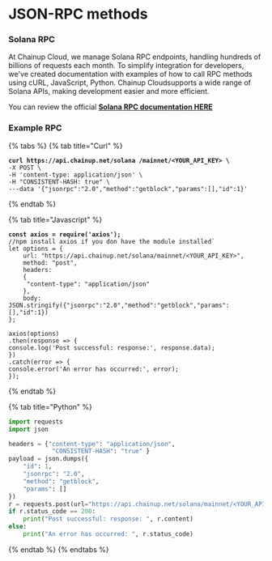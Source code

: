 # JSON-RPC methods

### Solana RPC



At Chainup Cloud, we manage Solana RPC endpoints, handling hundreds of billions of requests each month. To simplify integration for developers, we've created documentation with examples of how to call RPC methods using cURL, JavaScript, Python.  Chainup Cloudsupports a wide range of Solana APIs, making development easier and more efficient.

You can review the official [**Solana RPC documentation HERE**](https://solana.com/docs/rpc)

### Example RPC

{% tabs %}
{% tab title="Curl" %}
<pre><code><strong>curl https://api.chainup.net/solana /mainnet/&#x3C;YOUR_API_KEY> \
</strong>-X POST \
-H 'content-type: application/json' \
-H "CONSISTENT-HASH: true" \
---data '{"jsonrpc":"2.0","method":"getblock","params":[],"id":1}'  
</code></pre>
{% endtab %}

{% tab title="Javascript" %}
<pre class="language-javascript"><code class="lang-javascript"><strong>const axios = require('axios');
</strong>//npm install axios if you don have the module installed`
let options = {
    url: "https://api.chainup.net/solana/mainnet/&#x3C;YOUR_API_KEY>",
    method: "post",
    headers:
    { 
     "content-type": "application/json"
    },
    body: JSON.stringify({"jsonrpc":"2.0","method":"getblock","params":[],"id":1})
};

axios(options)
.then(response => {
console.log('Post successful: response:', response.data);
})
.catch(error => {
console.error('An error has occurred:', error);
});
</code></pre>
{% endtab %}

{% tab title="Python" %}
```python
import requests
import json

headers = {"content-type": "application/json",
            "CONSISTENT-HASH": "true" }
payload = json.dumps({
    "id": 1,
    "jsonrpc": "2.0",
    "method": "getblock",
    "params": []
})
r = requests.post(url="https://api.chainup.net/solana/mainnet/<YOUR_API_KEY>", headers=headers, data=payload)
if r.status_code == 200:
    print("Post successful: response: ", r.content)
else:
    print("An error has occurred: ", r.status_code)
```
{% endtab %}
{% endtabs %}

